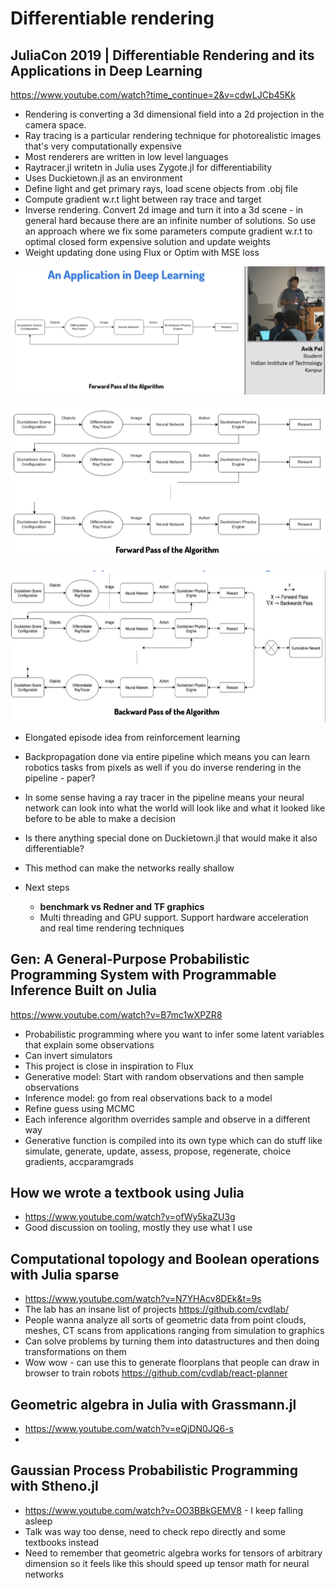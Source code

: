 # Differentiable rendering

## JuliaCon 2019 | Differentiable Rendering and its Applications in Deep Learning


https://www.youtube.com/watch?time_continue=2&v=cdwLJCb45Kk

* Rendering is converting a 3d dimensional field into a 2d projection in the camera space.
* Ray tracing is a particular rendering technique for photorealistic images that's very computationally expensive
* Most renderers are written in low level languages
* Raytracer.jl writetn in Julia uses Zygote.jl for differentiability
* Uses Duckietown.jl as an environment
* Define light and get primary rays, load scene objects from .obj file
* Compute gradient w.r.t light between ray trace and target
* Inverse rendering. Convert 2d image and turn it into a 3d scene - in general hard because there are an infinite number of solutions. So use an approach where we fix some parameters compute gradient w.r.t to optimal closed form expensive solution and update weights 
* Weight updating done using Flux or Optim with MSE loss


![rendering](rendering.png)

![rendering2](rendering2.png)

![rendering3](rendering3.png)

* Elongated episode idea from reinforcement learning

* Backpropagation done via entire pipeline which means you can learn robotics tasks from pixels as well if you do inverse rendering in the pipeline - paper?
* In some sense having a ray tracer in the pipeline means your neural network can look into what the world will look like and what it looked like before to be able to make a decision 
* Is there anything special done on Duckietown.jl that would make it also differentiable?
* This method can make the networks really shallow
* Next steps
    * **benchmark vs Redner and TF graphics**
    * Multi threading and GPU support. Support hardware acceleration and real time rendering techniques


## Gen: A General-Purpose Probabilistic Programming System with Programmable Inference Built on Julia

https://www.youtube.com/watch?v=B7mc1wXPZR8

* Probabilistic programming where you want to infer some latent variables that explain some observations
* Can invert simulators
* This project is close in inspiration to Flux
* Generative model: Start with random observations and then sample observations
* Inference model: go from real observations back to a model
* Refine guess using MCMC 
* Each inference algorithm overrides sample and observe in a different way
* Generative function  is compiled into its own type which can do stuff like simulate, generate, update, assess, propose, regenerate, choice gradients, accparamgrads


## How we wrote a textbook using Julia

* https://www.youtube.com/watch?v=ofWy5kaZU3g
* Good discussion on tooling, mostly they use what I use

## Computational topology and Boolean operations with Julia sparse 
* https://www.youtube.com/watch?v=N7YHAcv8DEk&t=9s
* The lab has an insane list of projects https://github.com/cvdlab/
* People wanna analyze all sorts of geometric data from point clouds, meshes, CT scans from applications ranging from simulation to graphics
* Can solve problems by turning them into datastructures and then doing transformations on them
* Wow wow - can use this to generate floorplans that people can draw in browser to train robots https://github.com/cvdlab/react-planner

## Geometric algebra in Julia with Grassmann.jl
* https://www.youtube.com/watch?v=eQjDN0JQ6-s
* 

## Gaussian Process Probabilistic Programming with Stheno.jl
* https://www.youtube.com/watch?v=OO3BBkGEMV8 - I keep falling asleep
* Talk was way too dense, need to check repo directly and some textbooks instead
* Need to remember that geometric algebra works for tensors of arbitrary dimension so it feels like this should speed up tensor math for neural networks